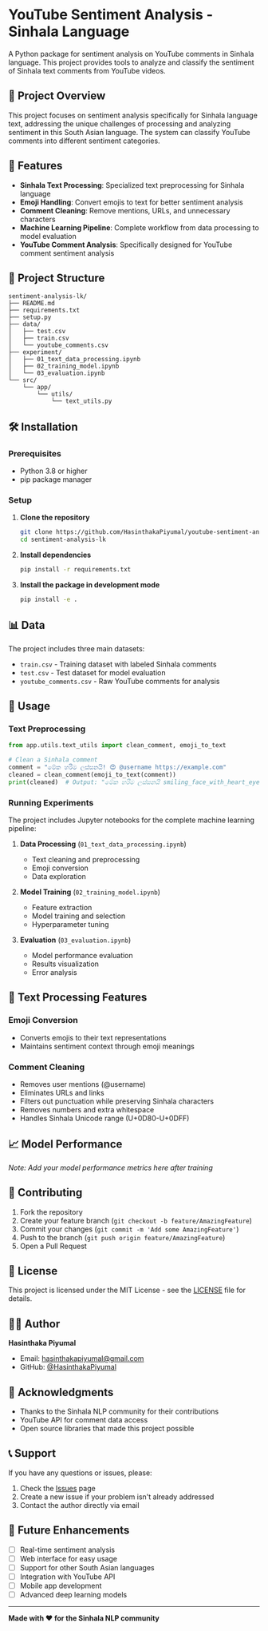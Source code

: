 # YouTube Sentiment Analysis - Sinhala Language

A Python package for sentiment analysis on YouTube comments in Sinhala language. This project provides tools to analyze and classify the sentiment of Sinhala text comments from YouTube videos.

## 🎯 Project Overview

This project focuses on sentiment analysis specifically for Sinhala language text, addressing the unique challenges of processing and analyzing sentiment in this South Asian language. The system can classify YouTube comments into different sentiment categories.

## 🚀 Features

- **Sinhala Text Processing**: Specialized text preprocessing for Sinhala language
- **Emoji Handling**: Convert emojis to text for better sentiment analysis
- **Comment Cleaning**: Remove mentions, URLs, and unnecessary characters
- **Machine Learning Pipeline**: Complete workflow from data processing to model evaluation
- **YouTube Comment Analysis**: Specifically designed for YouTube comment sentiment analysis

## 📁 Project Structure

```
sentiment-analysis-lk/
├── README.md
├── requirements.txt
├── setup.py
├── data/
│   ├── test.csv
│   ├── train.csv
│   └── youtube_comments.csv
├── experiment/
│   ├── 01_text_data_processing.ipynb
│   ├── 02_training_model.ipynb
│   └── 03_evaluation.ipynb
└── src/
    └── app/
        └── utils/
            └── text_utils.py
```

## 🛠️ Installation

### Prerequisites

- Python 3.8 or higher
- pip package manager

### Setup

1. **Clone the repository**
   ```bash
   git clone https://github.com/HasinthakaPiyumal/youtube-sentiment-analysis-lk.git
   cd sentiment-analysis-lk
   ```

2. **Install dependencies**
   ```bash
   pip install -r requirements.txt
   ```

3. **Install the package in development mode**
   ```bash
   pip install -e .
   ```

## 📊 Data

The project includes three main datasets:

- `train.csv` - Training dataset with labeled Sinhala comments
- `test.csv` - Test dataset for model evaluation
- `youtube_comments.csv` - Raw YouTube comments for analysis

## 🔧 Usage

### Text Preprocessing

```python
from app.utils.text_utils import clean_comment, emoji_to_text

# Clean a Sinhala comment
comment = "මේක හරිම ලස්සනයි! 😍 @username https://example.com"
cleaned = clean_comment(emoji_to_text(comment))
print(cleaned)  # Output: "මේක හරිම ලස්සනයි smiling_face_with_heart_eyes"
```

### Running Experiments

The project includes Jupyter notebooks for the complete machine learning pipeline:

1. **Data Processing** (`01_text_data_processing.ipynb`)
   - Text cleaning and preprocessing
   - Emoji conversion
   - Data exploration

2. **Model Training** (`02_training_model.ipynb`)
   - Feature extraction
   - Model training and selection
   - Hyperparameter tuning

3. **Evaluation** (`03_evaluation.ipynb`)
   - Model performance evaluation
   - Results visualization
   - Error analysis

## 🧪 Text Processing Features

### Emoji Conversion
- Converts emojis to their text representations
- Maintains sentiment context through emoji meanings

### Comment Cleaning
- Removes user mentions (@username)
- Eliminates URLs and links
- Filters out punctuation while preserving Sinhala characters
- Removes numbers and extra whitespace
- Handles Sinhala Unicode range (U+0D80-U+0DFF)

## 📈 Model Performance

*Note: Add your model performance metrics here after training*

## 🤝 Contributing

1. Fork the repository
2. Create your feature branch (`git checkout -b feature/AmazingFeature`)
3. Commit your changes (`git commit -m 'Add some AmazingFeature'`)
4. Push to the branch (`git push origin feature/AmazingFeature`)
5. Open a Pull Request

## 📝 License

This project is licensed under the MIT License - see the [LICENSE](LICENSE) file for details.

## 👨‍💻 Author

**Hasinthaka Piyumal**
- Email: hasinthakapiyumal@gmail.com
- GitHub: [@HasinthakaPiyumal](https://github.com/HasinthakaPiyumal)

## 🙏 Acknowledgments

- Thanks to the Sinhala NLP community for their contributions
- YouTube API for comment data access
- Open source libraries that made this project possible

## 📞 Support

If you have any questions or issues, please:
1. Check the [Issues](https://github.com/HasinthakaPiyumal/youtube-sentiment-analysis-lk/issues) page
2. Create a new issue if your problem isn't already addressed
3. Contact the author directly via email

## 🔮 Future Enhancements

- [ ] Real-time sentiment analysis
- [ ] Web interface for easy usage
- [ ] Support for other South Asian languages
- [ ] Integration with YouTube API
- [ ] Mobile app development
- [ ] Advanced deep learning models

---

**Made with ❤️ for the Sinhala NLP community**